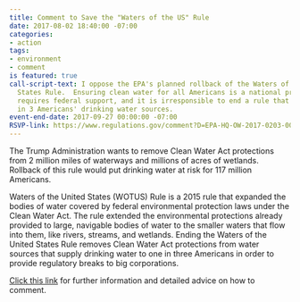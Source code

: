 ```yaml
---
title: Comment to Save the "Waters of the US" Rule
date: 2017-08-02 18:40:00 -07:00
categories:
- action
tags:
- environment
- comment
is featured: true
call-script-text: I oppose the EPA's planned rollback of the Waters of the United
  States Rule.  Ensuring clean water for all Americans is a national priority that
  requires federal support, and it is irresponsible to end a rule that protects 1
  in 3 Americans' drinking water sources.
event-end-date: 2017-09-27 00:00:00 -07:00
RSVP-link: https://www.regulations.gov/comment?D=EPA-HQ-OW-2017-0203-0001
---
```


The Trump Administration wants to remove Clean Water Act protections from 2 million miles of waterways and millions of acres of wetlands.  Rollback of this rule would put drinking water at risk for 117 million Americans.

Waters of the United States (WOTUS) Rule is a 2015 rule that expanded the bodies of water covered by federal environmental protection laws under the Clean Water Act. The rule extended the environmental protections already provided to large, navigable bodies of water to the smaller waters that flow into them, like rivers, streams, and wetlands. Ending the Waters of the United States Rule removes Clean Water Act protections from water sources that supply drinking water to one in three Americans in order to provide regulatory breaks to big corporations.

[Click this link](http://www.saveepaalums.info/resisting-the-trump-de-regulatory-agenda-talking-points/defending-our-waters/) for further information and detailed advice on how to comment.